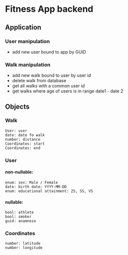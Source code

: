 # Fitness App backend
## Application
### User manipulation
+ add new user bound to app by GUID
### Walk manipulation
+ add new walk bound to user by user id
+ delete walk from database
+ get all walks with a common user id
+ get walks where age of users is in range date1 - date 2
## Objects
### Walk
    User: user
    date: date fo walk
    number: distance
    Coordinates: start
    Coordinates: end
### User
#### non-nullable:
    enum: sex: Male / Female
    date: birth date: YYYY-MM-DD
    enum: educational attainment: ZS, SS, VS 
#### nullable:
    bool: athlete
    bool: smoker
    guid: anamneza
### Coordinates
    number: latitude
    number: longitude

